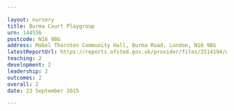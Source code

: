 ```yaml
---

layout: nursery
title: Burma Court Playgroup
urn: 144556
postcode: N16 9BG
address: Mabel Thornton Community Hall, Burma Road, London, N16 9BG
latestReportUrl: https://reports.ofsted.gov.uk/provider/files/2514194/urn/144556.pdf
teaching: 2
development: 2
leadership: 2
outcomes: 2
overall: 2
date: 23 September 2015

---
```


